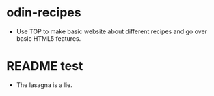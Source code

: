 # odin-recipes


- Use TOP to make basic website about different recipes and go over basic HTML5 features.


# README test

- The lasagna is a lie.

